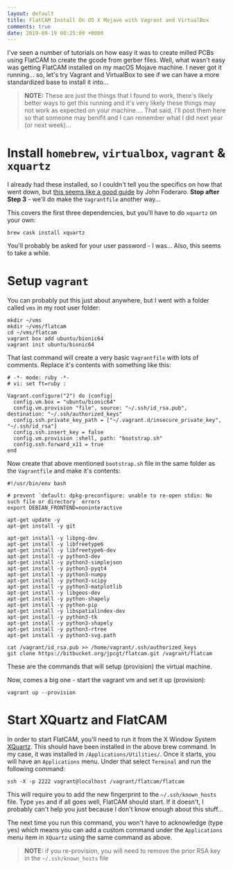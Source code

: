 ```yaml
---
layout: default
title: FlatCAM Install On OS X Mojave with Vagrant and VirtualBox
comments: true
date: 2019-09-19 00:25:09 +0000
---
```


I've seen a number of tutorials on how easy it was to create milled PCBs using FlatCAM to create the gcode from gerber files. Well, what wasn't easy was getting FlatCAM installed on my macOS Mojave machine. I never got it running... so, let's try Vagrant and VirtualBox to see if we can have a more standardized base to install it into...

> **NOTE:** These are just the things that I found to work, there's likely better ways to get this running and it's very likely these things may not work as expected on your machine.... That said, I'll post them here so that someone may benifit and I can remember what I did next year (or next week)...

# Install `homebrew`, `virtualbox`, `vagrant` & `xquartz`

I already had these installed, so I couldn't tell you the specifics on how that went down, but [this seems like a good guide](https://medium.com/@JohnFoderaro/macos-sierra-vagrant-quick-start-guide-2b8b78913be3) by John Foderaro. **Stop after Step 3** - we'll do make the `Vagrantfile` another way...

This covers the first three dependencies, but you'll have to do `xquartz` on your own:

    brew cask install xquartz

You'll probably be asked for your user password - I was... Also, this seems to take a while.

# Setup `vagrant`

You can probably put this just about anywhere, but I went with a folder called `vms` in my root user folder:

    mkdir ~/vms
    mkdir ~/vms/flatcam
    cd ~/vms/flatcam
    vagrant box add ubuntu/bionic64
    vagrant init ubuntu/bionic64

That last command will create a very basic `Vagrantfile` with lots of comments. Replace it's contents with something like this:

    # -*- mode: ruby -*-
    # vi: set ft=ruby :

    Vagrant.configure("2") do |config|
      config.vm.box = "ubuntu/bionic64"
      config.vm.provision "file", source: "~/.ssh/id_rsa.pub", destination: "~/.ssh/authorized_keys"
      config.ssh.private_key_path = ["~/.vagrant.d/insecure_private_key", "~/.ssh/id_rsa"]
      config.ssh.insert_key = false
      config.vm.provision :shell, path: "bootstrap.sh"
      config.ssh.forward_x11 = true
    end

Now create that above mentioned `bootstrap.sh` file in the same folder as the `Vagrantfile` and make it's contents:

    #!/usr/bin/env bash

    # prevent `default: dpkg-preconfigure: unable to re-open stdin: No such file or directory` errors
    export DEBIAN_FRONTEND=noninteractive

    apt-get update -y
    apt-get install -y git

    apt-get install -y libpng-dev
    apt-get install -y libfreetype6
    apt-get install -y libfreetype6-dev
    apt-get install -y python3-dev
    apt-get install -y python3-simplejson
    apt-get install -y python3-pyqt4
    apt-get install -y python3-numpy
    apt-get install -y python3-scipy
    apt-get install -y python3-matplotlib
    apt-get install -y libgeos-dev
    apt-get install -y python-shapely
    apt-get install -y python-pip
    apt-get install -y libspatialindex-dev
    apt-get install -y python3-tk
    apt-get install -y python3-shapely
    apt-get install -y python3-rtree
    apt-get install -y python3-svg.path

    cat /vagrant/id_rsa.pub >> /home/vagrant/.ssh/authorized_keys
    git clone https://bitbucket.org/jpcgt/flatcam.git /vagrant/flatcam

These are the commands that will setup (provision) the virtual machine.

Now, comes a big one - start the vagrant vm and set it up (provision):

    vagrant up --provision

# Start XQuartz and FlatCAM

In order to start FlatCAM, you'll need to run it from the X Window System [XQuartz](https://www.xquartz.org). This should have been installed in the above brew command. In my case, it was installed in `/Applications/Utilities/`. Once it starts, you will have an `Applications` menu. Under that select `Terminal` and run the following command:

    ssh -X -p 2222 vagrant@localhost /vagrant/flatcam/flatcam

This will require you to add the new fingerprint to the `~/.ssh/known_hosts` file. Type `yes` and if all goes well, FlatCAM should start. If it doesn't, I probably can't help you just because I don't know enough about this stuff...

The next time you run this command, you won't have to acknowledge (type yes) which means you can add a custom command under the `Applications` menu item in `XQuartz` using the same command as above.

> **NOTE:** if you re-provision, you will need to remove the prior RSA key in the `~/.ssh/known_hosts` file
